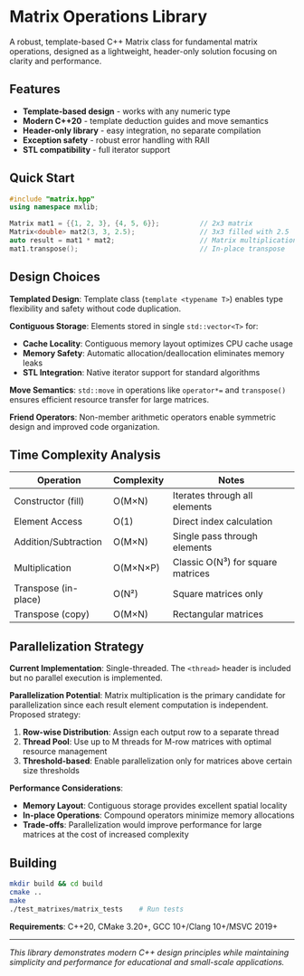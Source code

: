# Matrix Operations Library

A robust, template-based C++ Matrix class for fundamental matrix operations, designed as a lightweight, header-only solution focusing on clarity and performance.

## Features
- **Template-based design** - works with any numeric type
- **Modern C++20** - template deduction guides and move semantics
- **Header-only library** - easy integration, no separate compilation
- **Exception safety** - robust error handling with RAII
- **STL compatibility** - full iterator support

## Quick Start
```cpp
#include "matrix.hpp"
using namespace mxlib;

Matrix mat1 = {{1, 2, 3}, {4, 5, 6}};          // 2x3 matrix
Matrix<double> mat2(3, 3, 2.5);                // 3x3 filled with 2.5
auto result = mat1 * mat2;                     // Matrix multiplication
mat1.transpose();                              // In-place transpose
```

## Design Choices

**Templated Design**: Template class (`template <typename T>`) enables type flexibility and safety without code duplication.

**Contiguous Storage**: Elements stored in single `std::vector<T>` for:
- **Cache Locality**: Contiguous memory layout optimizes CPU cache usage
- **Memory Safety**: Automatic allocation/deallocation eliminates memory leaks
- **STL Integration**: Native iterator support for standard algorithms

**Move Semantics**: `std::move` in operations like `operator*=` and `transpose()` ensures efficient resource transfer for large matrices.

**Friend Operators**: Non-member arithmetic operators enable symmetric design and improved code organization.

## Time Complexity Analysis

| Operation | Complexity | Notes |
|-----------|------------|-------|
| Constructor (fill) | O(M×N) | Iterates through all elements |
| Element Access | O(1) | Direct index calculation |
| Addition/Subtraction | O(M×N) | Single pass through elements |
| Multiplication | O(M×N×P) | Classic O(N³) for square matrices |
| Transpose (in-place) | O(N²) | Square matrices only |
| Transpose (copy) | O(M×N) | Rectangular matrices |

## Parallelization Strategy

**Current Implementation**: Single-threaded. The `<thread>` header is included but no parallel execution is implemented.

**Parallelization Potential**: Matrix multiplication is the primary candidate for parallelization since each result element computation is independent. Proposed strategy:

1. **Row-wise Distribution**: Assign each output row to a separate thread
2. **Thread Pool**: Use up to M threads for M-row matrices with optimal resource management
3. **Threshold-based**: Enable parallelization only for matrices above certain size thresholds

**Performance Considerations**: 
- **Memory Layout**: Contiguous storage provides excellent spatial locality
- **In-place Operations**: Compound operators minimize memory allocations
- **Trade-offs**: Parallelization would improve performance for large matrices at the cost of increased complexity

## Building
```bash
mkdir build && cd build
cmake ..
make
./test_matrixes/matrix_tests    # Run tests
```

**Requirements**: C++20, CMake 3.20+, GCC 10+/Clang 10+/MSVC 2019+

---
*This library demonstrates modern C++ design principles while maintaining simplicity and performance for educational and small-scale applications.*
